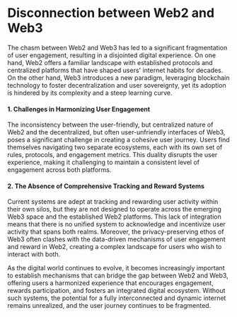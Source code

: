 # Disconnection between Web2 and Web3

The chasm between Web2 and Web3 has led to a significant fragmentation of user engagement, resulting in a disjointed digital experience. On one hand, Web2 offers a familiar landscape with established protocols and centralized platforms that have shaped users' internet habits for decades. On the other hand, Web3 introduces a new paradigm, leveraging blockchain technology to foster decentralization and user sovereignty, yet its adoption is hindered by its complexity and a steep learning curve.

#### 1. Challenges in Harmonizing User Engagement

The inconsistency between the user-friendly, but centralized nature of Web2 and the decentralized, but often user-unfriendly interfaces of Web3, poses a significant challenge in creating a cohesive user journey. Users find themselves navigating two separate ecosystems, each with its own set of rules, protocols, and engagement metrics. This duality disrupts the user experience, making it challenging to maintain a consistent level of engagement across both platforms.

#### 2. The Absence of Comprehensive Tracking and Reward Systems

Current systems are adept at tracking and rewarding user activity within their own silos, but they are not designed to operate across the emerging Web3 space and the established Web2 platforms. This lack of integration means that there is no unified system to acknowledge and incentivize user activity that spans both realms. Moreover, the privacy-preserving ethos of Web3 often clashes with the data-driven mechanisms of user engagement and reward in Web2, creating a complex landscape for users who wish to interact with both.

As the digital world continues to evolve, it becomes increasingly important to establish mechanisms that can bridge the gap between Web2 and Web3, offering users a harmonized experience that encourages engagement, rewards participation, and fosters an integrated digital ecosystem. Without such systems, the potential for a fully interconnected and dynamic internet remains unrealized, and the user journey continues to be fragmented.
